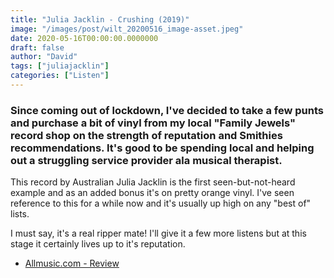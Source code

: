 ```yaml
---
title: "Julia Jacklin - Crushing (2019)"
image: "/images/post/wilt_20200516_image-asset.jpeg"
date: 2020-05-16T00:00:00.0000000
draft: false
author: "David"
tags: ["juliajacklin"]
categories: ["Listen"]
---
```

### Since coming out of lockdown, I've decided to take a few punts and purchase a bit of vinyl from my local "Family Jewels" record shop on the strength of reputation and Smithies recommendations. It's good to be spending local and helping out a struggling service provider ala musical therapist.   
  
This record by Australian Julia Jacklin is the first seen-but-not-heard example and as an added bonus it's on pretty orange vinyl. I've seen reference to this for a while now and it's usually up high on any "best of" lists.  

 I must say, it's a real ripper mate! I'll give it a few more listens but at this stage it certainly lives up to it's reputation.      

-  [Allmusic.com - Review](https://www.allmusic.com/album/crushing-mw0003231556)